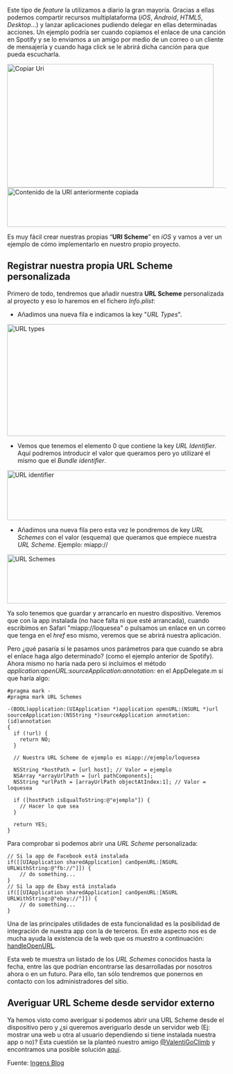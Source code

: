 Este tipo de *feature* la utilizamos a diario la gran mayoría. Gracias a ellas podemos compartir recursos multiplataforma (*iOS*, *Android*, *HTML5*, *Desktop*…) y lanzar aplicaciones pudiendo delegar en ellas determinadas acciones. Un ejemplo podría ser cuando copiamos el enlace de una canción en Spotify y se lo enviamos a un amigo por medio de un correo o un cliente de mensajería y cuando haga click se le abrirá dicha canción para que pueda escucharla.

<img src="http://objective-c.es/wp-content/uploads/2012/12/copiar_uri.png" alt="Copiar Uri" title="Copiar Uri" width="476" height="285" class="size-full wp-image-641" />

<img src="http://objective-c.es/wp-content/uploads/2012/12/cont_uri.png" alt="Contenido de la URI anteriormente copiada" title="Contenido de la URI anteriormente copiada" width="538" height="91" class="size-full wp-image-652" />

Es muy fácil crear nuestras propias “**URI Scheme**” en *iOS* y vamos a ver un ejemplo de cómo implementarlo en nuestro propio proyecto.

## Registrar nuestra propia URL Scheme personalizada

Primero de todo, tendremos que añadir nuestra **URL Scheme** personalizada al proyecto y eso lo haremos en el fichero *Info.plist*:

*   Añadimos una nueva fila e indicamos la key "*URL Types*".

<img src="http://objective-c.es/wp-content/uploads/2012/12/url_types.png" alt="URL types" title="URL types" width="518" height="258" class="aligncenter size-full wp-image-656" />

*   Vemos que tenemos el elemento 0 que contiene la key *URL Identifier*. Aquí podremos introducir el valor que queramos pero yo utilizaré el mismo que el *Bundle identifier*.

<img src="http://objective-c.es/wp-content/uploads/2012/12/url_identifier.png" alt="URL identifier" title="URL identifier" width="576" height="115" class="aligncenter size-full wp-image-661" />

*   Añadimos una nueva fila pero esta vez le pondremos de key *URL Schemes* con el valor (esquema) que queramos que empiece nuestra *URL Scheme*. Ejemplo: miapp://

<img src="http://objective-c.es/wp-content/uploads/2012/12/url_schemes.png" alt="URL Schemes" title="URL Schemes" width="518" height="113" class="aligncenter size-full wp-image-664" />

Ya solo tenemos que guardar y arrancarlo en nuestro dispositivo. Veremos que con la app instalada (no hace falta ni que esté arrancada), cuando escribimos en Safari "miapp://loquesea" o pulsamos un enlace en un correo que tenga en el *href* eso mismo, veremos que se abrirá nuestra aplicación.

Pero ¿qué pasaría si le pasamos unos parámetros para que cuando se abra el enlace haga algo determinado? (como el ejemplo anterior de Spotify). Ahora mismo no haría nada pero si incluimos el método *application:openURL:sourceApplication:annotation:* en el AppDelegate.m si que haría algo:

    #pragma mark -
    #pragma mark URL Schemes
    
    -(BOOL)application:(UIApplication *)application openURL:(NSURL *)url sourceApplication:(NSString *)sourceApplication annotation:(id)annotation
    {
      if (!url) {
        return NO;
      }
    
      // Nuestra URL Scheme de ejemplo es miapp://ejemplo/loquesea
    
      NSString *hostPath = [url host]; // Valor = ejemplo
      NSArray *arrayUrlPath = [url pathComponents];
      NSString *urlPath = [arrayUrlPath objectAtIndex:1]; // Valor = loquesea
    
      if ([hostPath isEqualToString:@"ejemplo"]) {
        // Hacer lo que sea
      }
    
      return YES;
    }
    

Para comprobar si podemos abrir una *URL Scheme* personalizada:

    // Si la app de Facebook está instalada
    if([[UIApplication sharedApplication] canOpenURL:[NSURL URLWithString:@"fb://"]]) {
        // do something...
    }
    // Si la app de Ebay está instalada
    if([[UIApplication sharedApplication] canOpenURL:[NSURL URLWithString:@"ebay://"]]) {
        // do something...
    }
    

Una de las principales utilidades de esta funcionalidad es la posibilidad de integración de nuestra app con la de terceros. En este aspecto nos es de mucha ayuda la existencia de la web que os muestro a continuación: [handleOpenURL][1].

Esta web te muestra un listado de los *URL Schemes* conocidos hasta la fecha, entre las que podrían encontrarse las desarrolladas por nosotros ahora o en un futuro. Para ello, tan sólo tendremos que ponernos en contacto con los administradores del sitio.

## Averiguar URL Scheme desde servidor externo

Ya hemos visto como averiguar si podemos abrir una URL Scheme desde el dispositivo pero y ¿si queremos averiguarlo desde un servidor web (Ej: mostrar una web u otra al usuario dependiendo si tiene instalada nuestra app o no)? Esta cuestión se la planteó nuestro amigo [@ValentiGoClimb][2] y encontramos una posible solución [aquí][3].


Fuente: [Ingens Blog](http://www.ingens-networks.com/blog/post/2012/06/08/Lanzar-aplicaciones-iOS-a-traves-de-URL-personalizada-URL-Schemes.aspx)

 [1]: http://handleopenurl.com/
 [2]: https://twitter.com/ValentiGoClimb
 [3]: http://suhinini.me/2011/07/04/installing-ios-application-via-custom-scheme-url/
